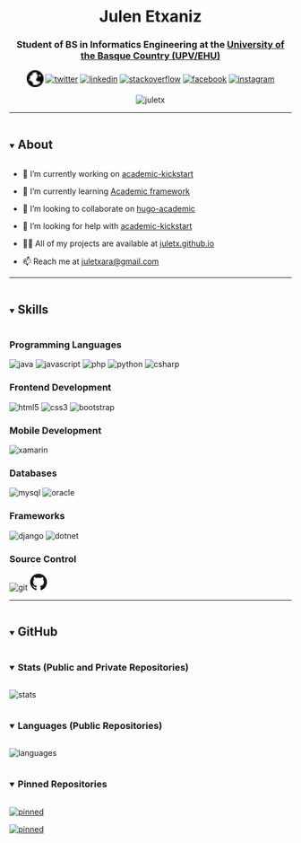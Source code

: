 <h1 align="center">Julen Etxaniz</h1>

<h3 align="center">Student of BS in Informatics Engineering at the <a href="https://www.ehu.eus/en/en-home" target="blank">University of the Basque Country (UPV/EHU)</a></h3>

<p align="center">
<a href="https://juletx.github.io" target="blank"><img align="center" src="https://raw.githubusercontent.com/iconic/open-iconic/master/svg/globe.svg" alt="website" height="30" width="30" /></a>
<a href="https://twitter.com/juletxara" target="blank"><img align="center" src="https://cdn.jsdelivr.net/npm/simple-icons@3.0.1/icons/twitter.svg" alt="twitter" height="30" width="30" /></a>
<a href="https://www.linkedin.com/in/juletxara/?locale=en_US" target="blank"><img align="center" src="https://cdn.jsdelivr.net/npm/simple-icons@3.0.1/icons/linkedin.svg" alt="linkedin" height="30" width="30" /></a>
<a href="https://stackoverflow.com/users/12519473" target="blank"><img align="center" src="https://cdn.jsdelivr.net/npm/simple-icons@3.0.1/icons/stackoverflow.svg" alt="stackoverflow" height="30" width="30" /></a>
<a href="https://fb.com/juletxara" target="blank"><img align="center" src="https://cdn.jsdelivr.net/npm/simple-icons@3.0.1/icons/facebook.svg" alt="facebook" height="30" width="30" /></a>
<a href="https://instagram.com/juletxara" target="blank"><img align="center" src="https://cdn.jsdelivr.net/npm/simple-icons@3.0.1/icons/instagram.svg" alt="instagram" height="30" width="30" /></a>
</p>

<p align="center"> <img src="https://komarev.com/ghpvc/?username=juletx" alt="juletx" /> </p>

<hr />

<details open>
<summary><h2 align="left" style="display: inline-block">About</h2></summary>

- 🔭 I’m currently working on [academic-kickstart](https://github.com/juletx/academic-kickstart)

- 🌱 I’m currently learning [Academic framework](https://sourcethemes.com/academic)

- 👯 I’m looking to collaborate on [hugo-academic](https://github.com/gcushen/hugo-academic)

- 🤝 I’m looking for help with [academic-kickstart](https://github.com/juletx/academic-kickstart)

- 👨‍💻 All of my projects are available at [juletx.github.io](https://juletx.github.io)

<!-- - 📝 I regulary write articles on  -->

<!-- - 💬 Ask me about  -->

- 📫 Reach me at [juletxara@gmail.com](mailto:juletxara@gmail.com)

<!-- - ⚡ Fun fact  -->

</details>

<hr />

<details open>
<summary><h2 align="left" style="display: inline-block">Skills</h2></summary>

<h3 align="left">Programming Languages</h3>
<p align="left">
	<img src="https://devicons.github.io/devicon/devicon.git/icons/java/java-original-wordmark.svg" alt="java" width="30" height="30"/>
	<img src="https://devicons.github.io/devicon/devicon.git/icons/javascript/javascript-original.svg" alt="javascript" width="30" height="30"/>
	<img src="https://devicons.github.io/devicon/devicon.git/icons/php/php-original.svg" alt="php" width="30" height="30"/>
	<img src="https://devicons.github.io/devicon/devicon.git/icons/python/python-original.svg" alt="python" width="30" height="30"/>
	<img src="https://devicons.github.io/devicon/devicon.git/icons/csharp/csharp-original.svg" alt="csharp" width="30" height="30"/>
</p>

<h3 align="left">Frontend Development</h3>
<p align="left">
	<img src="https://devicons.github.io/devicon/devicon.git/icons/html5/html5-original-wordmark.svg" alt="html5" width="30" height="30"/>
	<img src="https://devicons.github.io/devicon/devicon.git/icons/css3/css3-original-wordmark.svg" alt="css3" width="30" height="30"/>
	<img src="https://devicons.github.io/devicon/devicon.git/icons/bootstrap/bootstrap-plain.svg" alt="bootstrap" width="30" height="30"/>
</p>

<!-- <h3 align="left">Backend Development</h3> -->

<h3 align="left">Mobile Development</h3>
<p align="left">
	<img src="https://raw.githubusercontent.com/detain/svg-logos/780f25886640cef088af994181646db2f6b1a3f8/svg/xamarin.svg" alt="xamarin" width="30" height="30"/>
</p>

<!-- <h3 align="left">AI/ML</h3> -->

<h3 align="left">Databases</h3>
<p align="left">
	<img src="https://devicons.github.io/devicon/devicon.git/icons/mysql/mysql-original-wordmark.svg" alt="mysql" width="30" height="30"/>
	<img src="https://devicons.github.io/devicon/devicon.git/icons/oracle/oracle-original.svg" alt="oracle" width="30" height="30"/>
</p>

<!-- <h3 align="left">Data Visualization</h3> -->

<!-- <h3 align="left">Devops</h3> -->

<!-- <h3 align="left">Backend as a Service</h3> -->

<h3 align="left">Frameworks</h3>
<p align="left">
	<img src="https://devicons.github.io/devicon/devicon.git/icons/django/django-original.svg" alt="django" width="30" height="30"/>
	<img src="https://devicons.github.io/devicon/devicon.git/icons/dot-net/dot-net-original-wordmark.svg" alt="dotnet" width="30" height="30"/>
</p>

<!-- <h3 align="left">Software</h3> -->

<!-- <h3 align="left">Static Site Generators</h3> -->

<h3 align="left">Source Control</h3>
<p align="left">
	<img src="https://www.vectorlogo.zone/logos/git-scm/git-scm-icon.svg" alt="git" width="30" height="30"/>
	<img src="https://raw.githubusercontent.com/github/explore/78df643247d429f6cc873026c0622819ad797942/topics/github/github.png" alt="git" width="30" height="30"/>
</p>

</details>

<hr />

<details open>
<summary><h2 align="left" style="display: inline-block">GitHub</h2></summary>

<details open>
<summary><h3 align="left" style="display: inline-block">Stats (Public and Private Repositories)</h3></summary>
<p align="left"><img src="https://github-readme-stats.vercel.app/api?username=juletx&show_icons=true&count_private=true)" alt="stats" /></p>
</details>

<details open>
<summary><h3 align="left" style="display: inline-block">Languages (Public Repositories)</h3></summary>
<p align="left"><img src="https://github-readme-stats.vercel.app/api/top-langs/?username=juletx&layout=compact" alt="languages" /></p>
</details>

<details open>
<summary><h3 align="left" style="display: inline-block">Pinned Repositories</h3></summary>
<p align="left"><a href="https://github.com/juletx/juletx.github.io" target="blank"><img src="https://github-readme-stats.vercel.app/api/pin/?username=juletx&repo=juletx.github.io" alt="pinned" /></a></p>
<p align="left"><a href="https://github.com/juletx/academic-kickstart" target="blank"><img src="https://github-readme-stats.vercel.app/api/pin/?username=juletx&repo=academic-kickstart" alt="pinned" /></a></p>
</details>

</details>
